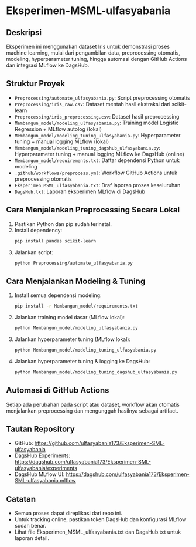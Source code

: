 # Eksperimen-MSML-ulfasyabania

## Deskripsi
Eksperimen ini menggunakan dataset Iris untuk demonstrasi proses machine learning, mulai dari pengambilan data, preprocessing otomatis, modeling, hyperparameter tuning, hingga automasi dengan GitHub Actions dan integrasi MLflow ke DagsHub.

## Struktur Proyek
- `Preprocessing/automate_ulfasyabania.py`: Script preprocessing otomatis
- `Preprocessing/iris_raw.csv`: Dataset mentah hasil ekstraksi dari scikit-learn
- `Preprocessing/iris_preprocessing.csv`: Dataset hasil preprocessing
- `Membangun_model/modeling_ulfasyabania.py`: Training model Logistic Regression + MLflow autolog (lokal)
- `Membangun_model/modeling_tuning_ulfasyabania.py`: Hyperparameter tuning + manual logging MLflow (lokal)
- `Membangun_model/modeling_tuning_dagshub_ulfasyabania.py`: Hyperparameter tuning + manual logging MLflow ke DagsHub (online)
- `Membangun_model/requirements.txt`: Daftar dependensi Python untuk modeling
- `.github/workflows/preprocess.yml`: Workflow GitHub Actions untuk preprocessing otomatis
- `Eksperimen_MSML_ulfasyabania.txt`: Draf laporan proses keseluruhan
- `DagsHub.txt`: Laporan eksperimen MLflow di DagsHub

## Cara Menjalankan Preprocessing Secara Lokal
1. Pastikan Python dan pip sudah terinstal.
2. Install dependency:
   ```bash
   pip install pandas scikit-learn
   ```
3. Jalankan script:
   ```bash
   python Preprocessing/automate_ulfasyabania.py
   ```

## Cara Menjalankan Modeling & Tuning
1. Install semua dependensi modeling:
   ```bash
   pip install -r Membangun_model/requirements.txt
   ```
2. Jalankan training model dasar (MLflow lokal):
   ```bash
   python Membangun_model/modeling_ulfasyabania.py
   ```
3. Jalankan hyperparameter tuning (MLflow lokal):
   ```bash
   python Membangun_model/modeling_tuning_ulfasyabania.py
   ```
4. Jalankan hyperparameter tuning & logging ke DagsHub:
   ```bash
   python Membangun_model/modeling_tuning_dagshub_ulfasyabania.py
   ```

## Automasi di GitHub Actions
Setiap ada perubahan pada script atau dataset, workflow akan otomatis menjalankan preprocessing dan mengunggah hasilnya sebagai artifact.

## Tautan Repository
- GitHub: https://github.com/ulfasyabania173/Eksperimen-SML-ulfasyabania
- DagsHub Experiments: https://dagshub.com/ulfasyabania173/Eksperimen-SML-ulfasyabania/experiments
- DagsHub MLflow UI: https://dagshub.com/ulfasyabania173/Eksperimen-SML-ulfasyabania.mlflow

## Catatan
- Semua proses dapat direplikasi dari repo ini.
- Untuk tracking online, pastikan token DagsHub dan konfigurasi MLflow sudah benar.
- Lihat file Eksperimen_MSML_ulfasyabania.txt dan DagsHub.txt untuk laporan detail.
